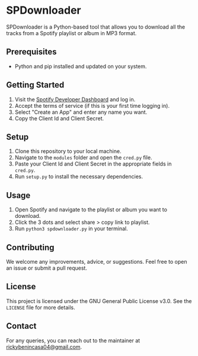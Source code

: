 # SPDownloader

SPDownloader is a Python-based tool that allows you to download all the tracks from a Spotify playlist or album in MP3 format.

## Prerequisites

- Python and pip installed and updated on your system.

## Getting Started

1. Visit the [Spotify Developer Dashboard](https://developer.spotify.com/dashboard/) and log in.
2. Accept the terms of service (if this is your first time logging in).
3. Select "Create an App" and enter any name you want.
4. Copy the Client Id and Client Secret.

## Setup

1. Clone this repository to your local machine.
2. Navigate to the `modules` folder and open the `cred.py` file.
3. Paste your Client Id and Client Secret in the appropriate fields in `cred.py`.
4. Run `setup.py` to install the necessary dependencies.

## Usage

1. Open Spotify and navigate to the playlist or album you want to download.
2. Click the 3 dots and select share > copy link to playlist.
3. Run `python3 spdownloader.py` in your terminal.

## Contributing

We welcome any improvements, advice, or suggestions. Feel free to open an issue or submit a pull request.

## License

This project is licensed under the GNU General Public License v3.0. See the `LICENSE` file for more details.

## Contact

For any queries, you can reach out to the maintainer at rickybenincasa04@gmail.com.
